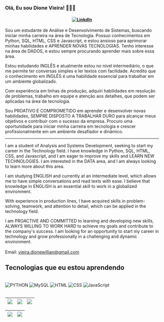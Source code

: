 ### Olá, Eu sou **Dione Vieira**! 👨🏻‍💻
<h4 align="center">
    
[![LinkdIn](https://img.shields.io/badge/LinkedIn-0077B5?style=for-the-badge&logo=linkedin&logoColor=white)](https://www.linkedin.com/in/dione-willian-vieira-34707a253/)

</h4>

Sou um estudante de Análise e Desenvolvimento de Sistemas, buscando iniciar minha carreira na área de Tecnologia. Possuo conhecimentos em Python, SQL, HTML, CSS e Javascript, e estou ansioso para aprimorar minhas habilidades e APRENDER NOVAS TECNOLOGIAS. Tenho interesse na área de DADOS, e estou sempre procurando aprender mais sobre essa área.

Estou estudando INGLÊS e atualmente estou no nível intermediário, o que me permite ter conversas simples e ler textos com facilidade. Acredito que o conhecimento em INGLÊS é uma habilidade essencial para trabalhar em um ambiente globalizado.

Com experiência em linhas de produção, adquiri habilidades em resolução de problemas, trabalho em equipe e atenção aos detalhes, que podem ser aplicadas na área de tecnologia.

Sou PROATIVO E COMPROMETIDO em aprender e desenvolver novas habilidades, SEMPRE DISPOSTO A TRABALHAR DURO para alcançar meus objetivos e contribuir com o sucesso da empresa. Procuro uma oportunidade para iniciar minha carreira em tecnologia e crescer profissionalmente em um ambiente desafiador e dinâmico.
_______________________________________________________________________________________________________________

I am a student of Analysis and Systems Development, seeking to start my career in the Technology field. I have knowledge in Python, SQL, HTML, CSS, and Javascript, and I am eager to improve my skills and LEARN NEW TECHNOLOGIES. I am interested in the DATA area, and I am always looking to learn more about this area.

I am studying ENGLISH and currently at an intermediate level, which allows me to have simple conversations and read texts with ease. I believe that knowledge in ENGLISH is an essential skill to work in a globalized environment.

With experience in production lines, I have acquired skills in problem-solving, teamwork, and attention to detail, which can be applied in the technology field.

I am PROACTIVE AND COMMITTED to learning and developing new skills, ALWAYS WILLING TO WORK HARD to achieve my goals and contribute to the company's success. I am looking for an opportunity to start my career in technology and grow professionally in a challenging and dynamic environment.
<br>
<br>
Email: vieira.dionewillian@gmail.com


## Tecnologias que eu estou aprendendo

<div style="display: inline_block"><br/>
    <img align="center" alt="PYTHON" src="https://img.shields.io/badge/Python-14354C?style=for-the-badge&logo=python&logoColor=white" />
    <img align="center" alt="MySQL" src="https://img.shields.io/badge/MySQL-00000F?style=for-the-badge&logo=mysql&logoColor=white" />
    <img align="center" alt="HTML" src="https://img.shields.io/badge/HTML-239120?style=for-the-badge&logo=html5&logoColor=white" />
    <img align="center" alt="CSS" src="https://img.shields.io/badge/CSS-239120?&style=for-the-badge&logo=css3&logoColor=white" />
    <img align="center" alt="JavaScript" src="https://img.shields.io/badge/JavaScript-F7DF1E?style=for-the-badge&logo=javascript&logoColor=black" />
    
</div><br/>



| ![](http://github-profile-summary-cards.vercel.app/api/cards/stats?username=DioneVieira&theme=nord_dark) | ![](http://github-profile-summary-cards.vercel.app/api/cards/repos-per-language?username=DioneVieira&hide=Html&theme=nord_dark) | ![](http://github-profile-summary-cards.vercel.app/api/cards/most-commit-language?username=DioneVieira&theme=nord_dark) |
| :-: | :-: | :-: |

| ![](http://github-profile-summary-cards.vercel.app/api/cards/profile-details?username=DioneVieira&theme=nord_dark) | ![](https://github-readme-streak-stats.herokuapp.com/?user=DioneVieira&hide_border=true&date_format=M%20j%5B%2C%20Y%5D&background=2D3742&stroke=2D3742&ring=6bbbca&fire=6bbbca&currStreakNum=fff&sideNums=6bbbca&currStreakLabel=6bbbca&sideLabels=fff&dates=fff) |
| :-: | :-: |

